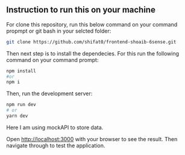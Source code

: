 ## Instruction to run this on your machine

For clone this repository, run this below command on your command propmpt or git bash in your selcted folder:

```bash
git clone https://github.com/shifat0/frontend-shoaib-6sense.git
```

Then next step is to install the dependecies. For this run the following command on your command prompt:

```bash
npm install
#or
npm i
```

Then, run the development server:

```bash
npm run dev
# or
yarn dev
```

Here I am using mockAPI to store data.

Open [http://localhost:3000](http://localhost:3000) with your browser to see the result. Then navigate through to test the application.
